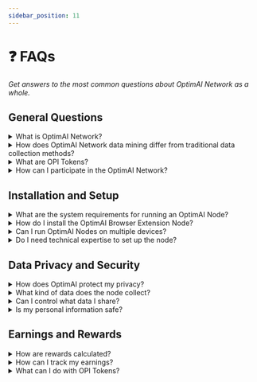 ```yaml
---
sidebar_position: 11
---
```


# ❓ FAQs
*Get answers to the most common questions about OptimAI Network as a whole.*

## General Questions

<details>
<summary>What is OptimAI Network?</summary>

The OptimAI Network is a decentralized data network that transforms everyday internet usage into a data mining process to fuel AI development. By leveraging a Layer 2 DePIN Blockchain and integrated browser nodes, users can contribute data, fuel AI innovation, and earn rewards in the form of OPI Tokens.
</details>

<details>
<summary>How does OptimAI Network data mining differ from traditional data collection methods?</summary>

Unlike traditional centralized data scraping, OptimAI utilizes integrated browser nodes that allow access to both public and closed-source data, including user interactions and behaviors. This decentralized approach ensures richer data collection while maintaining user privacy and security.
</details>

<details>
<summary>What are OPI Tokens?</summary>

OPI Tokens are the native token of the OptimAI Network. They serve as rewards for participants who contribute data and computational resources. OPI Tokens can be used within the network, traded on supported exchanges, or held for future value.
</details>

<details>
<summary>How can I participate in the OptimAI Network?</summary>

Participation is simple:
- **Download** the OptimAI Node for your preferred platform (browser extension, desktop app, mobile app, CLI, or Telegram).
- **Install and activate** the node.
- **Use your device** as you normally would; the node operates in the background.
- **Earn rewards** in OPI Tokens for your contributions.
</details>

## Installation and Setup
<details>
<summary>What are the system requirements for running an OptimAI Node?</summary>

- Minimum Requirements:

- CPU: Dual-core processor
  - RAM: 4 GB
  - Storage: 500 MB free space
  - Operating Systems: Windows 10+, macOS 10.13+, Ubuntu 18.04+, iOS 12+, Android 7.0+
  - Browsers: Latest versions of Chrome, Firefox, or Edge

- Recommended Requirements:
  - CPU: Quad-core processor
  - RAM: 8 GB
  - Storage: 1 GB free spa
</details>

<details>
<summary>How do I install the OptimAI Browser Extension Node?</summary>

- Step 1: Visit your browser's extension store.
- Step 2: Search for "OptimAI Node".
- Step 3: Click "Add to Browser" or "Install".
- Step 4: Follow the prompts to complete the installation.
- Step 5: Activate the node by clicking the OptimAI icon and logging in or creating an account.
</details>

<details>
<summary>Can I run OptimAI Nodes on multiple devices?</summary>

Yes, you can install and run nodes on multiple devices to increase your contributions and earnings. Ensure each node is linked to your account for consolidated rewards.
</details>

<details>
<summary>Do I need technical expertise to set up the node?</summary>

No technical expertise is required for most users. The installation process is user-friendly, with step-by-step instructions provided. For the CLI version, basic command-line knowledge is helpful but not mandatory.
</details>

## Data Privacy and Security

<details>
<summary>How does OptimAI protect my privacy?</summary>

OptimAI prioritizes privacy by:
- Local Data Processing: Data is processed on your device.
- Anonymization: Personal identifiers are removed before data transmission.
- Encryption: Data is encrypted during transmission to the network.
- User Control: You can customize data sharing preferences.
- Compliance: Adheres to GDPR and other international privacy laws.
</details>

<details>
<summary>What kind of data does the node collect?</summary>

The node collects:
- Public Data: From websites you visit.
- Closed-Source Data: From authenticated platforms (with your permission).
- User Behaviors: Clicks, navigation paths, interaction patterns.
- Sequential Data: Series of actions over time for AI training.

All data is anonymized and used solely for AI development purposes.
</details>

<details>
<summary>Can I control what data I share?</summary>

Yes, you have full control over your data sharing settings. You can:
- Adjust Preferences: Choose the types of data you're comfortable sharing.
- Opt-In/Out of Tasks: Participate in specific missions or tasks as desired.
- Pause Data Collection: Temporarily halt data mining when needed.
</details>

<details>
<summary>Is my personal information safe?</summary>

Absolutely. OptimAI employs robust security measures:
- Data Encryption: Both at rest and in transit.
- Secure Authentication: Protects your account access.
- Regular Audits: Ensures compliance and security standards are met.
</details>

## Earnings and Rewards

<details>
<summary>How are rewards calculated?</summary>

Rewards are based on:
- Contribution Volume: The amount of data you provide.
- Data Quality: Higher-quality data earns more rewards.
- Participation in Tasks: Completing missions and quests boosts earnings.
- Referral Bonuses: Earn a percentage from referrals' contributions.
</details>

<details>
<summary>How can I track my earnings?</summary>

Use your personal dashboard to:
- Monitor OPI Tokens: See real-time balance updates.
- View Contribution Stats: Track your data mining activity.
- Access Reward History: Review past earnings and transactions.
</details>

<details>
<summary>What can I do with OPI Tokens?</summary>

- Use within Network: Purchase services or products in the OptimAI ecosystem.
- Hold: Keep tokens as an investment for potential future value.
</details>